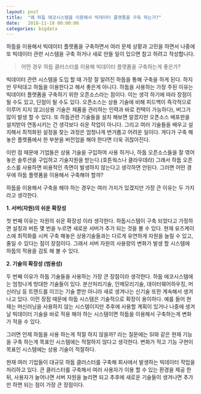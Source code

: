```yaml
---
layout: post
title:  "왜 하둡 에코시스템을 이용해서 빅데이터 플랫폼을 구축 하는가?"
date:   2018-11-18 00:00:00
categories: bigdata
---
```

하둡을 이용해서 빅데이터 플랫폼을 구축하면서 여러 문제 상황과 고민을 하면서
나중에 또 빅데이터 관련 시스템을 구축 하거나 새로 만들 일이 있으면 참고 하려고 작성합니다.

> 어떤 경우 하둡 클러스터를 이용해 빅데이터 플랫폼을 구축하는게 좋은가?

빅데이터 관련 시스템을 도입 할 때 가장 잘 알려진 하둡을 통해 구축을 하게 된다. 하지만 무턱대고 하둡을 이용한다고 해서 좋은게 아니다.
하둡을 사용하는 가장 주된 이유는 빅데이터 플랫폼을 구축하기 위한 오픈소스라는 점이다. 이는 생각 하기에 따라 장점이 될 수도 있고, 단점이 될 수도 있다.
오픈소스는 상용 기술에 비해 피드백이 즉각적으로 이루어 지지 않고(상용 기술은 제품을 관리하는 인력과 바로 컨택이 가능하다), 버그가 많이 발생 할 수 있다.
또 하둡관련 기술들을 설치 해보면 알겠지만 오픈소스 배포판을 설치받아 연동시키는 건 생각보다 쉬운 작업이 아니다.
그리고 여러 기술들을 배우고 설치해서 최적화된 설정을 찾는 과정은 엄청나게 번거롭고 어려운 일이다. 게다가 구축 해놓은 플랫폼에서 한 부분을 버전업을 해야 한다면 더욱 귀찮아진다.

이런 점 때문에 기업들은 상용 기술을 구입하여 사용 하거나, 하둡 오픈소스들을 잘 엮어놓은 솔루션을 구입하고 기술지원을 받는다.(호튼웍스나 클라우데라)
그래서 하둡 오픈소스를 사용하면 비용적인 측면이 발생하지 않는다고 생각하면 안된다. 그러면 어떤 경우에 하둡 플랫폼을 이용해서 구축해야 할까?

하둡을 이용해서 구축을 해야 하는 경우는 여러 가지가 있겠지만 가장 큰 이유는 두 가지라고 생각한다.

**1. 서버(자원)의 쉬운 확장성**

첫 번째 이유는 자원의 쉬운 확장성 이라 생각한다. 하둡시스템이 구축 되었다고 가정하면 설정과 버튼 몇 번을 누르면 새로운 서버가 추가 되는 것을 볼 수 있다.
현재 유즈케이스에 최적화를 시켜 구축 해놓은 상용기술들과는 다르게 유연하게 자원을 늘릴 수 있고, 줄일 수 있다는 점이 장점이다.
그래서 서버 자원의 사용량의 변화가 발생 할 시스템에 하둡의 적용을 검토 해 볼 수 있다.

**2. 기술의 확장성 (범용성)**

두 번째 이유가 하둡 기술들을 사용하는 가장 큰 장점이라 생각한다. 하둡 에코시스템에는 엄청나게 방대한 기술들이 있다.
분산처리기술, 인메모리기술, 데이터웨어하우징, 머신러닝 등 트렌드를 이끄는 기술 뿐만 아니라 새로 생겨나는 신기술 또한 계속해서 생겨 나고 있다.
이런 장점 때문에 하둡 시스템은 기술적으로 확장이 용이하다. 예를 들어 현재는 머신러닝을 사용하지 않는 시스템이지만 추후에 사용할 계획이 있거나
나중에 생겨날 빅데이터 기술을 바로 적용 해야 하는 시스템이면 하둡을 이용해서 구축하는게 변화가 적을 수 있다.

그러면 언제 하둡을 사용 하는게 적절 하지 않을까? 라는 질문에는
SI와 같은 현재 기능을 구축 하는게 목표인 시스템에는 적절하지 않다고 생각한다. 변화가 적고 기능 구현이 목표인 시스템에는 상용 기술이 적절하다.

현재 여러 기업들이 대규모 하둡 클러스터를 구축해 회사에서 발생하는 빅데이터 작업을 처리하고 있다.
큰 클러스터를 구축해서 여러 사용자가 이용 할 수 있는 환경을 제공 한 뒤, 사용자가 늘어나면 서버 자원을 늘리면 되고
추후에 새로운 기술들이 생겨나면 추가만 하면 되는 점이 가장 큰 장점이다.


